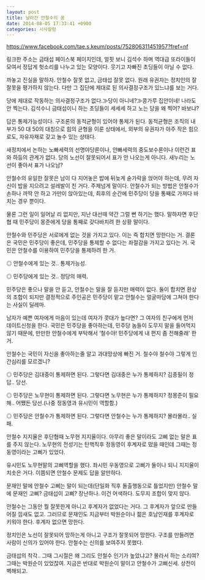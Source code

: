 ```yaml
---
layout: post
title: 날아간 안철수의 꿈
date: 2014-08-05 17:33:41 +0900
categories: 시사칼럼
---
```

https://www.facebook.com/tae.s.keum/posts/752806311451957?fref=nf 

  


링크한 주소는 금태섭 페이스북 페이지인데, 얼핏 보니 김석수 하며 역대급 또라이들이 모여서 정답게 헛소리를 나누고 있는 모양이다. 웃기고 자빠진 초딩들이 아닐 수 없다. 

  


까놓고 진실을 말하자. 안철수 잘못 없고, 금태섭 잘못 없다. 원래 유권자는 정치인의 잘잘못을 평가하지 않는다. 다만 그 집단에 제대로 된 의사결정구조가 있느냐를 보는 거다. 

  


당에 제대로 작동하는 의사결정구조가 없다.≫당이 아니네?≫콩가루 집안이네! 나라도 안 찍는다. 김석수니 금태섭이니 하는 초딩들이 세세세 하고 노는 당을 왜 찍어? 바보냐? 

  


답은 통제가능성이다. 구조론의 동적균형이 있어야 통제가 된다. 동적균형은 조직의 내부가 50 대 50의 대칭으로 힘의 균형을 이룬 상태에서, 외부의 유권자가 아주 작은 힘으로도, 자유자재로 갖고 놀수 있는 상태다. 

  


새정치에서 논하는 노빠세력의 선명야당론이나, 안빠세력의 중도보수론이나 이런건 표와 하등의 관계가 없다. 당의 노선이 잘못되어서 표가 안 나오는게 아니다. 새누리는 노선이 좋아서 표가 나오남? 

  


안철수의 유일한 잘못은 남이 다 지어놓은 밥에 뒤늦게 숟가락을 얹어야 하는데, 무려 자신이 밥을 지으려고 설레발이 친 거다. 주제넘게 말이다. 안철수가 되는 방법은 안철수가 손하나 까딱 안 하고 가만이 앉아있는데, 최후의 순간에 민주당이 당을 통째로 가져다 바치는 경우 뿐이다. 

  


물론 그런 일이 일어날 리 없지만, 지난 대선때 약간 그럴 뻔 하기는 했다. 말하자면 후단협 때 민주당이 몽준에게 당을 통째로 갖다바치려 한 상황 말이다. 

  


안철수와 민주당은 서로에게 없는 것을 가지고 있다. 이는 즉 합치면 망한다는 거. 결론은 국민은 민주당이 좋은데, 민주당을 통제할 수 없다는 좌절감을 가지고 있다는 거. 국민은 안철수를 이용하여 민주당을 통제하려 한 거. 

  


◎ 안철수에게 있는 것.. 통제가능성.

◎ 민주당에게 있는 것.. 정당의 매력.

  


민주당은 좋으나 말을 안 듣고, 안철수는 말을 잘 듣지만 매력이 없다. 둘이 합치면 환상의 조합이 되지만 결정적으로 주인공은 민주당이 맡고 안철수는 얼굴마담에 그쳐야 한다는 사실이 딜레마.

  


남자가 예쁜 여자에게 마음이 있는데 여자가 콧대가 높다면? 그 여자의 친구에게 먼저 데이트신청을 한다. 국민은 민주당을 좋아하는데, 민주당 놈들이 도무지 말을 들어먹지 않기 때문에, 만만한 안철수에게 부탁해서 ‘철수야! 민주당에게 내 편지 좀 전해줄래’ 한 거. 

  


안철수는 국민이 자신을 좋아하는줄 알고 과대망상에 빠진 거. 철수야 철수야 그렇게 인간심리를 모르겠니?

  


◎ 민주당은 김대중이 통제하면 된다. 그렇다면 김대중은 누가 통제하지? 김종필이 정답.. 당선. 

  


◎ 민주당은 노무현이 통제하면 된다. 그렇다면 노무현은 누가 통제하지? 정몽준이 필요해.. 어쨌든 당선.(나중 정동영과 유시민이 역할함.) 

  


◎ 민주당은 안철수가 통제하면 된다. 그렇다면 안철수는 누가 통제하지? 몰라몰라.. 실패. 

  


안철수 지지율은 후단협때 노무현 지지율이다. 아무리 좋은 말이라도 고삐 없는 말은 표를 주지 않는다. 노무현의 전성기는 탄핵직후 정동영이 후계자로 떴을 때인데 그때는 정동영이라는 고삐가 있었다. 

  


유시민도 노무현말의 고삐역할을 했다. 좌시민 우동영으로 고삐가 둘이나 되니 지지율이 치솟은 거다. 이쯤되면 안철수 문제도 답을 알만하다. 

  


문재인 말에 안철수 고삐는 말이 되는데(단일화 직후 돌출행동으로 틀었지만) 안철수 말에 문재인 고삐? 금태섭이 고삐? 장난하나. 이건 어색하다. 도무지 조합이 맞지 않다. 

  


안철수는 그동안 뭘 잘못한게 아니고 후계자가 없었다는 거다. 그 후계자가 앞으로 만들어질 낌새도 없고. 그러므로 문재인도 지금부터 박원순이나 젊은 호남인재를 후계자로 키워야 한다. 후계자 없으면 망한다. 

  


정치인은 노선이 잘못되어 망하는게 아니고 구조가 잘못되어 망한다. 구조를 만들려면 사람이 신의가 있어야 한다. 안철수는 신의를 보여주지 못했다. 

  


금태섭의 착각.. 그때 그시절은 왜 그리도 안철수 인기가 높았냐고? 몰라서 하는 소리여? 그때는 박원순이 있었잖여. 지금은 반대로 박원순이 말이고 안철수가 고삐신세. 상전이 벽해되고.